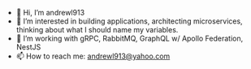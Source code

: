 - 👋 Hi, I’m andrewl913
- 👀 I’m interested in building applications, architecting microservices, thinking about what I should name my variables.
- 🌱 I’m working with gRPC, RabbitMQ, GraphQL w/ Apollo Federation, NestJS
- 📫 How to reach me: andrewl913@yahoo.com 
